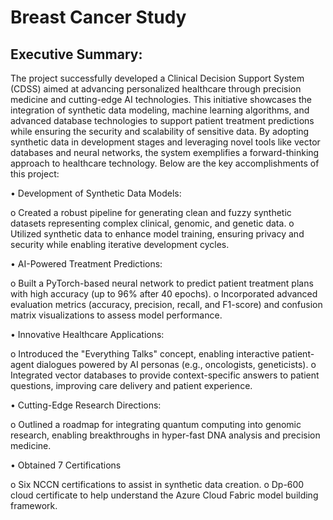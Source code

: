 # Breast Cancer Study

## Executive Summary:
The project successfully developed a Clinical Decision Support System (CDSS) aimed at advancing personalized healthcare through precision medicine and cutting-edge AI technologies. This initiative showcases the integration of synthetic data modeling, machine learning algorithms, and advanced database technologies to support patient treatment predictions while ensuring the security and scalability of sensitive data. By adopting synthetic data in development stages and leveraging novel tools like vector databases and neural networks, the system exemplifies a forward-thinking approach to healthcare technology. Below are the key accomplishments of this project:

•	Development of Synthetic Data Models:

  o	Created a robust pipeline for generating clean and fuzzy synthetic datasets representing complex clinical, genomic, and genetic data.
  o	Utilized synthetic data to enhance model training, ensuring privacy and security while enabling iterative development cycles.

•	AI-Powered Treatment Predictions:

  o	Built a PyTorch-based neural network to predict patient treatment plans with high accuracy (up to 96% after 40 epochs).
  o	Incorporated advanced evaluation metrics (accuracy, precision, recall, and F1-score) and confusion matrix visualizations to assess model performance.

•	Innovative Healthcare Applications:

  o	Introduced the "Everything Talks" concept, enabling interactive patient-agent dialogues powered by AI personas (e.g., oncologists, geneticists).
  o	Integrated vector databases to provide context-specific answers to patient questions, improving care delivery and patient experience.

•	Cutting-Edge Research Directions:

  o	Outlined a roadmap for integrating quantum computing into genomic research, enabling breakthroughs in hyper-fast DNA analysis and precision medicine.

•	Obtained 7 Certifications

  o	Six NCCN certifications to assist in synthetic data creation.
  o	Dp-600 cloud certificate to help understand the Azure Cloud Fabric model building framework.

